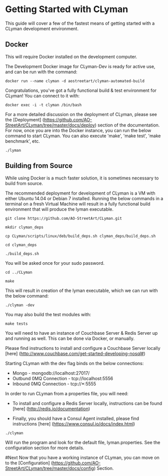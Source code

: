 # Getting Started with CLyman

This guide will cover a few of the fastest means of getting started with a CLyman development environment.

## Docker

This will require Docker installed on the development computer.

The Development Docker image for CLyman-Dev is ready for active use, and can be run with the command:

`docker run --name clyman -d aostreetart/clyman-automated-build`

Congratulations, you've got a fully functional build & test environment for CLyman!  You can connect to it with:

`docker exec -i -t clyman /bin/bash`

For a more detailed discussion on the deployment of CLyman, please see the [Deployment] (https://github.com/AO-StreetArt/CLyman/tree/master/docs/deploy) section of the documentation.  For now, once you are into the Docker instance, you can run the below command to start CLyman.  You can also execute 'make', 'make test', 'make benchmark', etc.

`./lyman`

## Building from Source

While using Docker is a much faster solution, it is sometimes necessary to build from source.

The recommended deployment for development of CLyman is a VM with either Ubuntu 14.04 or Debian 7 installed.  Running the below commands in a terminal on a fresh Virtual Machine will result in a fully functional build environment that will produce the lyman executable.

`git clone https://github.com/AO-StreetArt/CLyman.git`

`mkdir clyman_deps`

`cp CLyman/scripts/linux/deb/build_deps.sh clyman_deps/build_deps.sh`

`cd clyman_deps`

`./build_deps.sh`

You will be asked once for your sudo password.

`cd ../CLyman`

`make`

This will result in creation of the lyman executable, which we can run with the below command:

`./clyman -dev`

You may also build the test modules with:

`make tests`

You will need to have an instance of Couchbase Server & Redis Server up and running as well.  This can be done via Docker, or manually.

Please find instructions to install and configure a Couchbase Server locally [here] (http://www.couchbase.com/get-started-developing-nosql#)

Starting CLyman with the dev flag binds on the below connections:
* Mongo - mongodb://localhost:27017/
* Outbund 0MQ Connection - tcp://localhost:5556
* Inbound 0MQ Connection - tcp://*:5555

In order to run CLyman from a properties file, you will need:

* To install and configure a Redis Server locally, instructions can be found [here] (http://redis.io/documentation)

* Finally, you should have a Consul Agent installed, please find instructions [here] (https://www.consul.io/docs/index.html)

`./clyman`

Will run the program and look for the default file, lyman.properties.  See the configuration section for more details.


#Next
Now that you have a working instance of CLyman, you can move on to the [Configuration] (https://github.com/AO-StreetArt/CLyman/tree/master/docs/config) Section.
